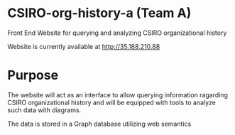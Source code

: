 # CSIRO-org-history-a (Team A)

Front End Website for querying and analyzing CSIRO organizational history

Website is currently available at http://35.188.210.88

# Purpose

The website will act as an interface to allow querying information ragarding CSIRO organizational history
and will be equipped with tools to analyze such data with diagrams.

The data is stored in a Graph database utilizing web semantics

